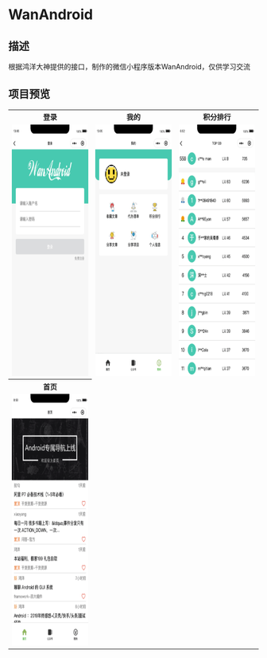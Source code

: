 # WanAndroid

## 描述
根据鸿洋大神提供的接口，制作的微信小程序版本WanAndroid，仅供学习交流

## 项目预览
<table>
  <tr>
    <th>登录</th>
    <th>我的</th>
    <th>积分排行</th>
  </tr>
  <tr>
    <td>
      <div align="center">
        <img width="232" height="505.3" src="https://github.com/ASCII13/WanAndroid/blob/master/screenshot/login.png">
      </div>  
    </td>   
    <td>
      <div align="center">
        <img width="232" height="505.3" src="https://github.com/ASCII13/WanAndroid/blob/master/screenshot/mine.png">
      </div> 
    </td>
    <td>
      <div align="center">
        <img width="232" height="505.3" src="https://github.com/ASCII13/WanAndroid/blob/master/screenshot/rank.png">
      </div>
    </td>
  </tr> 
  
  <tr>
    <th>首页</th>
  </tr>
  <tr>
    <td>
      <div align="center">
        <img width="232" height="505.3" src="https://github.com/ASCII13/WanAndroid/blob/master/screenshot/home.png">
      </div>
    </td>
  </tr>
</table>






